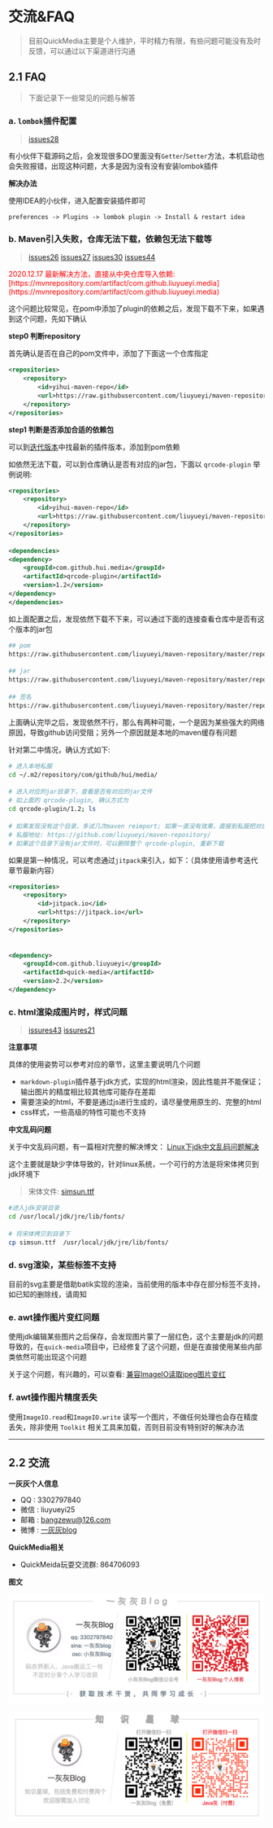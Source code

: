 # 交流&FAQ

> 目前QuickMedia主要是个人维护，平时精力有限，有些问题可能没有及时反馈，可以通过以下渠道进行沟通

## 2.1 FAQ

> 下面记录下一些常见的问题与解答

### a. `lombok`插件配置

> [issues28](https://github.com/liuyueyi/quick-media/issues/28)

有小伙伴下载源码之后，会发现很多DO里面没有`Getter`/`Setter`方法，本机启动也会失败报错，出现这种问题，大多是因为没有没有安装lombok插件

**解决办法**

使用IDEA的小伙伴，进入配置安装插件即可

```
preferences -> Plugins -> lombok plugin -> Install & restart idea
```

### b. Maven引入失败，仓库无法下载，依赖包无法下载等

> [issues26](https://github.com/liuyueyi/quick-media/issues/26)
> [issues27](https://github.com/liuyueyi/quick-media/issues/27)
> [issues30](https://github.com/liuyueyi/quick-media/issues/30)
> [issues44](https://github.com/liuyueyi/quick-media/issues/44)

<font color="red">
2020.12.17 最新解决方法，直接从中央仓库导入依赖: [https://mvnrepository.com/artifact/com.github.liuyueyi.media](https://mvnrepository.com/artifact/com.github.liuyueyi.media)
</font>

这个问题比较常见，在pom中添加了plugin的依赖之后，发现下载不下来，如果遇到这个问题，先如下确认

**step0 判断repository**

首先确认是否在自己的pom文件中，添加了下面这一个仓库指定

```xml
<repositories>
    <repository>
        <id>yihui-maven-repo</id>
        <url>https://raw.githubusercontent.com/liuyueyi/maven-repository/master/repository</url>
    </repository>
</repositories>
```

**step1 判断是否添加合适的依赖包**

可以到[迭代版本](/#/%E8%BF%AD%E4%BB%A3/%E7%89%88%E6%9C%AC)中找最新的插件版本，添加到pom依赖

如依然无法下载，可以到仓库确认是否有对应的jar包，下面以 `qrcode-plugin` 举例说明:


```xml
<repositories>
    <repository>
        <id>yihui-maven-repo</id>
        <url>https://raw.githubusercontent.com/liuyueyi/maven-repository/master/repository</url>
    </repository>
</repositories>

<dependencies>
<dependency>
    <groupId>com.github.hui.media</groupId>
    <artifactId>qrcode-plugin</artifactId>
    <version>1.2</version>
</dependency>
</dependencies>
```

如上面配置之后，发现依然下载不下来，可以通过下面的连接查看仓库中是否有这个版本的jar包

```bash
## pom
https://raw.githubusercontent.com/liuyueyi/maven-repository/master/repository/com/github/hui/media/qrcode-plugin/1.2/qrcode-plugin-1.2.pom

## jar
https://raw.githubusercontent.com/liuyueyi/maven-repository/master/repository/com/github/hui/media/qrcode-plugin/1.2/qrcode-plugin-1.2.jar

## 签名
https://raw.githubusercontent.com/liuyueyi/maven-repository/master/repository/com/github/hui/media/qrcode-plugin/1.2/qrcode-plugin-1.2.pom.sha1
```

上面确认完毕之后，发现依然不行，那么有两种可能，一个是因为某些强大的网络原因，导致github访问受阻；另外一个原因就是本地的maven缓存有问题

针对第二中情况，确认方式如下:

```bash
# 进入本地私服
cd ~/.m2/repository/com/github/hui/media/

# 进入对应的jar目录下，查看是否有对应的jar文件
# 如上面的 qrcode-plugin, 确认方式为
cd qrcode-plugin/1.2; ls

# 如果发现没有这个目录，多试几次maven reimport; 如果一直没有效果，直接到私服把对应的包下载下来，放在这里
# 私服地址: https://github.com/liuyueyi/maven-repository/
# 如果这个目录下没有jar文件时，可以删除整个 qrcode-plugin, 重新下载
```

如果是第一种情况，可以考虑通过`jitpack`来引入，如下：（具体使用请参考迭代章节最新内容）

```xml
<repositories>
    <repository>
        <id>jitpack.io</id>
        <url>https://jitpack.io</url>
    </repository>
</repositories>


<dependency>
    <groupId>com.github.liuyueyi</groupId>
    <artifactId>quick-media</artifactId>
    <version>2.2</version>
</dependency>
```

### c. html渲染成图片时，样式问题

> [issures43](https://github.com/liuyueyi/quick-media/issues/43)
> [issures21](https://github.com/liuyueyi/quick-media/issues/21)

**注意事项**

具体的使用姿势可以参考对应的章节，这里主要说明几个问题

- `markdown-plugin`插件基于jdk方式，实现的html渲染，因此性能并不能保证；输出图片的精度相比较其他库可能存在差距
- 需要渲染的html，不要是通过js进行生成的，请尽量使用原生的、完整的html
- css样式，一些高级的特性可能也不支持

**中文乱码问题**


关于中文乱码问题，有一篇相对完整的解决博文： [Linux下jdk中文乱码问题解决](https://blog.hhui.top/hexblog/2018/06/06/180606-Linux%E4%B8%8Bjdk%E4%B8%AD%E6%96%87%E4%B9%B1%E7%A0%81%E9%97%AE%E9%A2%98%E8%A7%A3%E5%86%B3/)

这个主要就是缺少字体导致的，针对linux系统，一个可行的方法是将宋体拷贝到jdk环境下

> 宋体文件: [simsun.ttf](https://github.com/liuyueyi/quick-media/tree/master/common/src/main/resources/font/simsun.ttf)

```bash
#进入jdk安装目录 
cd /usr/local/jdk/jre/lib/fonts/

# 将宋体拷贝到目录下
cp simsun.ttf  /usr/local/jdk/jre/lib/fonts/
```


### d. svg渲染，某些标签不支持

目前的svg主要是借助batik实现的渲染，当前使用的版本中存在部分标签不支持，如已知的删除线，请周知

### e. awt操作图片变红问题

使用jdk编辑某些图片之后保存，会发现图片蒙了一层红色，这个主要是jdk的问题导致的，在`quick-media`项目中，已经修复了这个问题，但是在直接使用某些内部类依然可能出现这个问题


关于这个问题，有兴趣的，可以查看: [兼容ImageIO读取jpeg图片变红](https://blog.hhui.top/hexblog/2018/01/22/%E5%85%BC%E5%AE%B9ImageIO%E8%AF%BB%E5%8F%96jpeg%E5%9B%BE%E7%89%87%E5%8F%98%E7%BA%A2/)


### f. awt操作图片精度丢失

使用`ImageIO.read`和`ImageIO.write` 读写一个图片，不做任何处理也会存在精度丢失，除非使用 `Toolkit` 相关工具来加载，否则目前没有特别好的解决办法

---

## 2.2 交流

**一灰灰个人信息**

- QQ : 3302797840
- 微信 : liuyueyi25
- 邮箱 : bangzewu@126.com
- 微博 : [一灰灰blog](https://weibo.com/u/2169825577)

**QuickMedia相关**

- QuickMeida玩耍交流群: 864706093


**图文**

![一灰灰blog](https://raw.githubusercontent.com/liuyueyi/Source/master/img/info/blogInfoV2.png)

![知识新球](https://raw.githubusercontent.com/liuyueyi/Source/master/img/info/goals.png)




